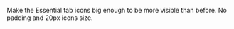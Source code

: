 
Make the Essential tab icons big enough to be more visible than before. No padding and 20px icons size.
